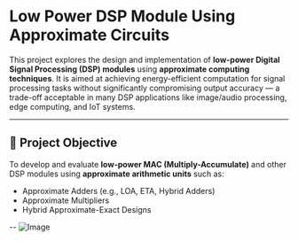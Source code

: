 # Low Power DSP Module Using Approximate Circuits

This project explores the design and implementation of **low-power Digital Signal Processing (DSP) modules** using **approximate computing techniques**. It is aimed at achieving energy-efficient computation for signal processing tasks without significantly compromising output accuracy — a trade-off acceptable in many DSP applications like image/audio processing, edge computing, and IoT systems.

---

## 🧠 Project Objective

To develop and evaluate **low-power MAC (Multiply-Accumulate)** and other DSP modules using **approximate arithmetic units** such as:
- Approximate Adders (e.g., LOA, ETA, Hybrid Adders)
- Approximate Multipliers
- Hybrid Approximate-Exact Designs

--
![Image](https://github.com/user-attachments/assets/43c5cbfd-ae9c-41f2-9889-e31eacd2a135)
